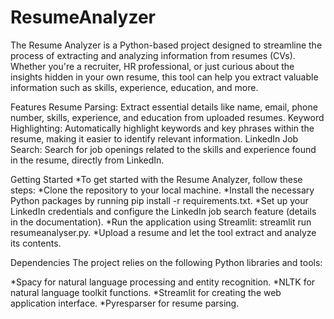 # ResumeAnalyzer
The Resume Analyzer is a Python-based project designed to streamline the process of extracting and analyzing information from resumes (CVs). Whether you're a recruiter, HR professional, or just curious about the insights hidden in your own resume, this tool can help you extract valuable information such as skills, experience, education, and more.

Features
Resume Parsing: Extract essential details like name, email, phone number, skills, experience, and education from uploaded resumes.
Keyword Highlighting: Automatically highlight keywords and key phrases within the resume, making it easier to identify relevant information.
LinkedIn Job Search: Search for job openings related to the skills and experience found in the resume, directly from LinkedIn.

Getting Started
*To get started with the Resume Analyzer, follow these steps:
*Clone the repository to your local machine.
*Install the necessary Python packages by running pip install -r requirements.txt.
*Set up your LinkedIn credentials and configure the LinkedIn job search feature (details in the documentation).
*Run the application using Streamlit: streamlit run resumeanalyser.py.
*Upload a resume and let the tool extract and analyze its contents.

Dependencies
The project relies on the following Python libraries and tools:

*Spacy for natural language processing and entity recognition.
*NLTK for natural language toolkit functions.
*Streamlit for creating the web application interface.
*Pyresparser for resume parsing.
